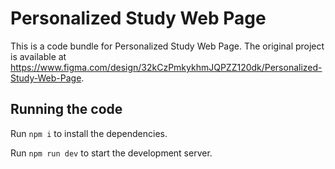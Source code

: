 
  # Personalized Study Web Page

  This is a code bundle for Personalized Study Web Page. The original project is available at https://www.figma.com/design/32kCzPmkykhmJQPZZ120dk/Personalized-Study-Web-Page.

  ## Running the code

  Run `npm i` to install the dependencies.

  Run `npm run dev` to start the development server.
  